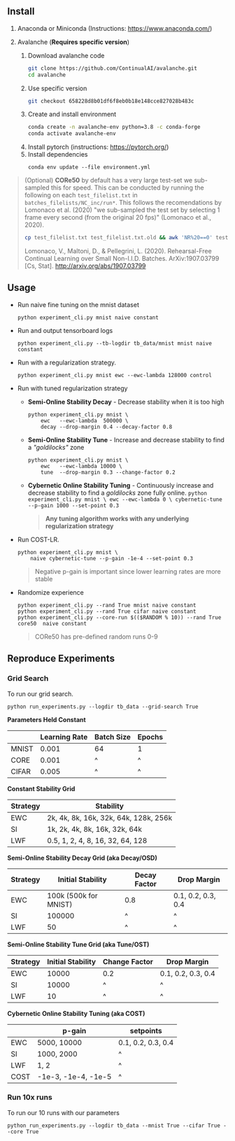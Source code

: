 ## Install

1. Anaconda or Miniconda (Instructions: https://www.anaconda.com/)
2. Avalanche
   (**Requires specific version**)

   1. Download avalanche code
      ```sh
      git clone https://github.com/ContinualAI/avalanche.git
      cd avalanche
      ```
   2. Use specific version
      ```sh
      git checkout 658228d8b01df6f8eb0b18e148cce827028b483c
      ```
   3. Create and install environment
      ```sh
      conda create -n avalanche-env python=3.8 -c conda-forge
      conda activate avalanche-env
      ```
   4. Install pytorch (instructions: https://pytorch.org/)
   5. Install dependencies
      ```
      conda env update --file environment.yml
      ```

> (Optional) **CORe50** by default has a very large test-set we sub-sampled this for speed. This can be conducted by running the following on each `test_filelist.txt` in `batches_filelists/NC_inc/run*`. This follows the recomendations by Lomonaco et al. (2020) "we sub-sampled the test set by selecting
1 frame every second (from the original 20 fps)" (Lomonaco et al., 2020).
>
> ```sh
> cp test_filelist.txt test_filelist.txt.old && awk 'NR%20==0' test_filelist.> txt.old > test_filelist.txt
> ```
> Lomonaco, V., Maltoni, D., & Pellegrini, L. (2020). Rehearsal-Free Continual Learning over Small Non-I.I.D. Batches. ArXiv:1907.03799 [Cs, Stat]. http://arxiv.org/abs/1907.03799

## Usage

- Run naive fine tuning on the mnist dataset

  ```
  python experiment_cli.py mnist naive constant
  ```

- Run and output tensorboard logs
  ```
  python experiment_cli.py --tb-logdir tb_data/mnist mnist naive constant
  ```
- Run with a regularization strategy.
  ```
  python experiment_cli.py mnist ewc --ewc-lambda 128000 control
  ```
- Run with tuned regularization strategy
  - **Semi-Online Stability Decay** - Decrease stability when it is too high
    ```
    python experiment_cli.py mnist \
        ewc   --ewc-lambda  500000 \
        decay --drop-margin 0.4 --decay-factor 0.8
    ```
  - **Semi-Online Stability Tune** - Increase and decrease stability to find a _"goldilocks"_ zone
    ```
    python experiment_cli.py mnist \
        ewc   --ewc-lambda 10000 \
        tune  --drop-margin 0.3 --change-factor 0.2
    ```
  - **Cybernetic Online Stability Tuning** - Continuously increase and decrease stability to find a _goldilocks_ zone fully online.
    ` python experiment_cli.py mnist \ ewc --ewc-lambda 0 \ cybernetic-tune --p-gain 1000 --set-point 0.3 `
    > **Any tuning algorithm works with any underlying regularization strategy**
- Run COST-LR.

  ```
  python experiment_cli.py mnist \
      naive cybernetic-tune --p-gain -1e-4 --set-point 0.3
  ```

  > Negative p-gain is important since lower learning rates are more stable

- Randomize experience
  ```
  python experiment_cli.py --rand True mnist naive constant
  python experiment_cli.py --rand True cifar naive constant
  python experiment_cli.py --core-run $(($RANDOM % 10)) --rand True core50  naive constant
  ```
  > CORe50 has pre-defined random runs 0-9

## Reproduce Experiments

### Grid Search

To run our grid search.

```
python run_experiments.py --logdir tb_data --grid-search True
```

**Parameters Held Constant**

|       | Learning Rate | Batch Size | Epochs |
|-------|---------------|------------|--------|
| MNIST | 0.001         | 64         | 1      |
| CORE  | 0.001         | ^          | ^      |
| CIFAR | 0.005         | ^          | ^      |


**Constant Stability Grid**

| Strategy | Stability                             |
|----------|---------------------------------------|
| EWC      | 2k, 4k, 8k, 16k, 32k, 64k, 128k, 256k |
| SI       | 1k, 2k, 4k, 8k, 16k, 32k, 64k         |
| LWF      | 0.5, 1, 2, 4, 8, 16, 32, 64, 128      |


**Semi-Online Stability Decay Grid (aka Decay/OSD)**

| Strategy | Initial Stability     | Decay Factor | Drop Margin        |
|----------|-----------------------|--------------|--------------------|
| EWC      | 100k (500k for MNIST) | 0.8          | 0.1, 0.2, 0.3, 0.4 |
| SI       | 100000                | ^            | ^                  |
| LWF      | 50                    | ^            | ^                  |


**Semi-Online Stability Tune Grid (aka Tune/OST)**

| Strategy | Initial Stability | Change Factor |    Drop Margin     |
| -------- |-------------------|---------------|--------------------|
| EWC      |       10000       |      0.2      | 0.1, 0.2, 0.3, 0.4 |
| SI       |       10000       |       ^       |         ^          |
| LWF      |        10         |       ^       |         ^          |

**Cybernetic Online Stability Tuning (aka COST)**

|      | p-gain              | setpoints          |
|------|---------------------|--------------------|
| EWC  | 5000, 10000         | 0.1, 0.2, 0.3, 0.4 |
| SI   | 1000, 2000          | ^                  |
| LWF  | 1, 2                | ^                  |
| COST | -1e-3, -1e-4, -1e-5 | ^                  |


### Run 10x runs

To run our 10 runs with our parameters

```
python run_experiments.py --logdir tb_data --mnist True --cifar True --core True
```




